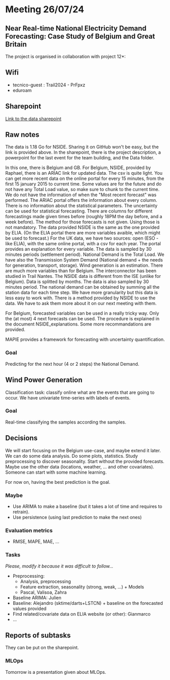 # Meeting 26/07/24
## Near Real-time National Electricity Demand Forecasting: Case Study of Belgium and Great Britain
The project is organised in collaboration with project 12*: 

## Wifi
- tecnico-guest : Trail2024 - PrFpxz
- eduroam

## Sharepoint
<a href="https://cenaero.sharepoint.com/:f:/s/ARIAC/EpjmdSJsf2tCmPWTBbbvda8BB2H8-TAdXriozRP8lZ-vIw?e=5%3aLkdNwX&at=9&xsdata=MDV8MDJ8cGFzY2FsLnRyaWJlbEB1bGIuYmV8MDg3MTBmMzZlNjdhNDkwZmQ0NzMwOGRjYzM4YjY0Y2V8MzBhNTE0NWU3NWJkNDIxMmJiMDI4ZmY5YzBlYTRhZTl8MHwwfDYzODYwMDI1MDY3MTYzMjE5MXxVbmtub3dufFRXRnBiR1pzYjNkOGV5SldJam9pTUM0d0xqQXdNREFpTENKUUlqb2lWMmx1TXpJaUxDSkJUaUk2SWsxaGFXd2lMQ0pYVkNJNk1uMD18MHx8fA%3d%3d&sdata=aXdyZ01sTVdLYjVBSTBIRVRKaG04eC80Q2p5S2FIWW9NRkh5TnFJWlhUVT0%3d">Link to the data sharepoint</a>


## Raw notes
The data is 1.18 Go for NSIDE. Sharing it on GitHub won't be easy, but the link is provided above. 
In the sharepoint, there is the project description, a powerpoint for the last event for the team building, and the Data folder.

In this one, there is Belgium and GB. For Belgium, NSIDE, provided by Raphael, there is an ARIAC link for updated data. The csv is quite light. You can get more recent data on the online portal for every 15 minutes, from the first 15 january 2015 to current time. Some values are for the future and do not have any Total Load value, so make sure to chunk to the current time.
We do not have the information of when the "Most recent forecast" was performed. The ARIAC portal offers the information about every column. There is no information about the statistical parameters. The uncertainty can be used for statistical forecasting. There are columns for different forecastings made given times before (roughly 18PM the day before, and a week before). The method for those forecasts is not given. Using those is not mandatory. The data provided NSIDE is the same as the one provided by ELIA.
(On the ELIA portal there are more variables avaible, which might be used to forecast.)
For the UK data, we have two sources: open (ESO - like ELIA), with the same online portal, with a csv for each year. The portal provides an explanation for every variable. The data is sampled by 30 minutes periods (settlement period). National Demand is the Total Load. We have also the Transmission System Demand (National demand + the needs for generation, transport, storage). Wind generation is an estimation. There are much more variables than for Belgium. The interconnector has been studied in Trail Nantes.
The NSIDE data is different from the ISE (unlike for Belgium). Data is splitted by months. The data is also sampled by 30 minutes period. The national demand can be obtained by summing all the station data for each time step. We have more granularity but this data is less easy to work with. There is a method provided by NSIDE to use the data. We have to ask them more about it on our next meeting with them.

For Belgium, forecasted variables can be used in a really tricky way. Only the (at most) 4 next forecasts can be used. The procedure is explained in the document NSIDE_explanations. Some more recommandations are provided.

MAPIE provides a framework for forecasting with uncertainty quantification.

### Goal
Predicting for the next hour (4 or 2 steps) the National Demand.

## Wind Power Generation
Classification task: classify online what are the events that are going to occur. We have univariate time-series with labels of events. 

### Goal
Real-time classifying the samples according the samples.


## Decisions
We will start focusing on the Belgium use-case, and maybe extend it later. We can do some data analysis. Do some plots, statistics. Study preprocessing to discover seasonality. Start without the provided forecasts. Maybe use the other data (locations, weather, ... and other covariates). Someone can start with some machine learning. 

For now on, having the best prediction is the goal.

### Maybe
- Use ARIMA to make a baseline (but it takes a lot of time and requires to retrain). 
- Use persistence (using last prediction to make the next ones)


### Evaluation metrics
- RMSE, MAPE, MAE, ...


### Tasks
<i> Please, modify it because it was difficult to follow...</i>
- Preprocessing:
    - Analysis, preprocessing
    - Feature extraction, seasonality (strong, weak, ...) + Models
    - Pascal, Valisoa, Zahra
- Baseline ARIMA: Julien
- Baseline: Alejandro (sktime/darts+LSTCN) + baseline on the forecasted values provided
- Find related/covariate data on ELIA website (or other): Gianmarco
- ...

## Reports of subtasks
They can be put on the sharepoint.

### MLOps
Tomorrow is a presentation given about MLOps. 

